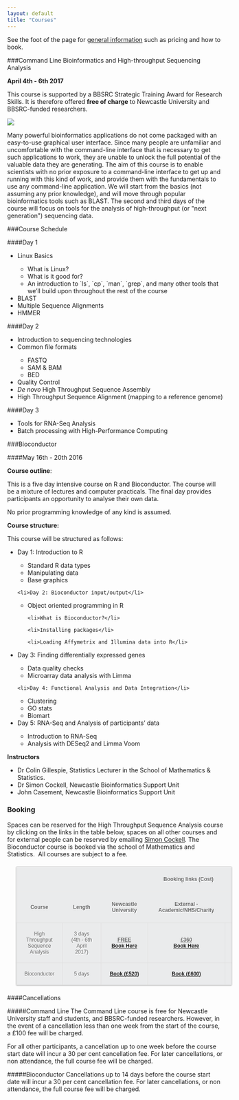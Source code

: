 ```yaml
---
layout: default
title: "Courses"
---
```

See the foot of the page for <a href="#general">general information</a> such as pricing and how to book.

###<a id="cli">Command Line Bioinformatics and High-throughput Sequencing Analysis</a>

**April 4th - 6th 2017**

This course is supported by a BBSRC Strategic Training Award for Research Skills. It is therefore offered **free of charge** to Newcastle University and BBSRC-funded researchers.

<img src="{{ site.baseurl }}/images/STARS.jpg" style="display: block; margin-left: auto; margin-right: auto">


Many powerful bioinformatics applications do not come packaged with an easy-to-use graphical user interface. Since many people are unfamiliar and uncomfortable with the command-line interface that is necessary to get such applications to work, they are unable to unlock the full potential of the valuable data they are generating. The aim of this course is to enable scientists with no prior exposure to a command-line interface to get up and running with this kind of work, and provide them with the fundamentals to use any command-line application. We will start from the basics (not assuming any prior knowledge), and will move through popular bioinformatics tools such as BLAST. The second and third days of the course will focus on tools for the analysis of high-throughput (or "next generation") sequencing data.

###Course Schedule

####Day 1

<ul class="style1">
	<li>Linux Basics</li>
	<ul class="style1" style="list-style-type: circle;">
		<li>What is Linux?</li>
		<li>What is it good for?</li>
		<li>An introduction to `ls`, `cp`, `man`, `grep`, and many other tools that we&#8217;ll build upon throughout the rest of the course</li>
	</ul>
	<li>BLAST</li>
	<li>Multiple Sequence Alignments</li>
	<li>HMMER</li>
</ul>

####Day 2

<ul class="style1">
	<li>Introduction to sequencing technologies</li>
	<li>Common file formats</li>
	<ul class="style1" style="list-style-type: circle;">
		<li>FASTQ</li>
		<li>SAM &amp; BAM</li>
		<li>BED</li>
	</ul>
	<li>Quality Control</li>
	<li><em>De novo</em> High Throughput Sequence Assembly</li>
	<li>High Throughput Sequence Alignment (mapping to a reference genome)</li>
</ul>

####Day 3
<ul class="style1">
	<li>Tools for RNA-Seq Analysis</li>
	<li>Batch processing with High-Performance Computing</li>
</ul>

###<a id="bioc">Bioconductor</a>

####May 16th - 20th 2016

**Course outline**:

This is a five day intensive course on R and Bioconductor. The course will be a mixture of lectures and computer practicals. The final day provides participants an opportunity to analyse their own data.

No prior programming knowledge of any kind is assumed.

**Course structure:**

This course will be structured as follows:

<ul class="style1">
	<li>Day 1: Introduction to R</li>

<ul class="style1" style="list-style-type: circle;">
	<li>Standard R data types</li>
        <li>Manipulating data</li>
        <li>Base graphics</li>
</ul>

	<li>Day 2: Bioconductor input/output</li>

<ul class="style1" style="list-style-type: circle;">
        <li>Object oriented programming in R</li>

	<li>What is Bioconductor?</li>

	<li>Installing packages</li>

	<li>Loading Affymetrix and Illumina data into R</li>

</ul>
	<li>Day 3: Finding differentially expressed genes</li>

<ul class="style1" style="list-style-type: circle;">
        <li>Data quality checks</li>
	<li>Microarray data analysis with Limma</li>
</ul>

	<li>Day 4: Functional Analysis and Data Integration</li>
<ul class="style1" style="list-style-type: circle;">
	<li>Clustering</li>
	<li>GO stats</li>
	<li>Biomart</li>


</ul>
       <li>Day 5: RNA-Seq and Analysis of participants&#8217; data</li>
<ul class="style1" style="list-style-type: circle;">
	<li>Introduction to RNA-Seq</li>
	<li>Analysis with DESeq2 and Limma Voom</li>

</ul>
</ul>


**Instructors**

<ul class="style1">
	<li>Dr Colin Gillespie, Statistics Lecturer in the School of Mathematics &amp; Statistics.</li>
	<li>Dr Simon Cockell, Newcastle Bioinformatics Support Unit</li>
	<li>John Casement, Newcastle Bioinformatics Support Unit</li>
</ul>

<!--a title="Book on-line" href="http://www.ncl.ac.uk/maths/rcourse/#registration">Book your place here.</a-->


<a id='general'></a>
<h3>Booking</h3>
Spaces can be reserved for the High Throughput Sequence Analysis course by clicking on the links in the table below, spaces on all other courses and for external people can be reserved by emailing <a href="mailto:simon.cockell@ncl.ac.uk">Simon Cockell</a>. The Bioconductor course is booked via the school of Mathematics and Statistics.  All courses are subject to a fee.

<table style="font-family: Arial, Helvetica, sans-serif; color: #666; font-size: 12px; text-shadow: 1px 1px 0px #fff; background: #eaebec; margin: 20px; border: #ccc 1px solid; -moz-border-radius: 3px; -webkit-border-radius: 3px; border-radius: 3px; -moz-box-shadow: 0 1px 2px #d1d1d1; -webkit-box-shadow: 0 1px 2px #d1d1d1; box-shadow: 0 1px 2px #d1d1d1;">
<tbody>
<tr>
<th style="padding: 21px 25px 22px 25px; border-top: 1px solid #fafafa; border-bottom: 1px solid #ebebeb; background: -moz-linear-gradient(top,  #ededed,  #ebebeb);" colspan="2"></th>
<th style="padding: 21px 25px 22px 25px; border-top: 1px solid #fafafa; border-bottom: 1px solid #ebebeb; background: -moz-linear-gradient(top,  #ededed,  #ebebeb);" colspan="3">Booking links (Cost)</th>
</tr>
<tr>
<th style="padding: 21px 25px 22px 25px; border-top: 1px solid #fafafa; border-bottom: 1px solid #e0e0e0; background: -moz-linear-gradient(top,  #ededed,  #ebebeb);">Course</th>
<th style="padding: 21px 25px 22px 25px; border-top: 1px solid #fafafa; border-bottom: 1px solid #e0e0e0; background: -moz-linear-gradient(top,  #ededed,  #ebebeb);">Length</th>
<th style="padding: 21px 25px 22px 25px; border-top: 1px solid #fafafa; border-bottom: 1px solid #e0e0e0; background: -moz-linear-gradient(top,  #ededed,  #ebebeb);">Newcastle University</th>
<th style="padding: 21px 25px 22px 25px; border-top: 1px solid #fafafa; border-bottom: 1px solid #e0e0e0; background: -moz-linear-gradient(top,  #ededed,  #ebebeb);">External - Academic/NHS/Charity</th>
<th style="padding: 21px 25px 22px 25px; border-top: 1px solid #fafafa; border-bottom: 1px solid #e0e0e0; background: -moz-linear-gradient(top,  #ededed,  #ebebeb);">External - Commercial</th>
</tr>


<tr style="text-align: center; padding-left: 20px;">
<td style="padding: 18px; border-top: 1px solid #ffffff; border-bottom: 1px solid #e0e0e0; border-left: 1px solid #e0e0e0; background: -moz-linear-gradient(top,  #fbfbfb,  #fafafa);">High Throughput
Sequence Analysis<br/>
</td>
<td style="padding: 18px; border-top: 1px solid #ffffff; border-bottom: 1px solid #e0e0e0; border-left: 1px solid #e0e0e0; background: -moz-linear-gradient(top,  #fbfbfb,  #fafafa);">3 days (4th - 6th April 2017)</td>
<td style="padding: 18px; border-top: 1px solid #ffffff; border-bottom: 1px solid #e0e0e0; border-left: 1px solid #e0e0e0; background: -moz-linear-gradient(top,  #fbfbfb,  #fafafa);"><span style="text-decoration: underline;"><strong>FREE<br/><a href='http://forms.ncl.ac.uk/view.php?id=11644'>Book Here</a></strong></span></td>
<td style="padding: 18px; border-top: 1px solid #ffffff; border-bottom: 1px solid #e0e0e0; border-left: 1px solid #e0e0e0; background: -moz-linear-gradient(top,  #fbfbfb,  #fafafa);"><span style="text-decoration: underline;"><strong>£360<br/><a href='http://forms.ncl.ac.uk/view.php?id=11644'>Book Here</a></strong></span></td>
<td style="padding: 18px; border-top: 1px solid #ffffff; border-bottom: 1px solid #e0e0e0; border-left: 1px solid #e0e0e0; background: -moz-linear-gradient(top,  #fbfbfb,  #fafafa);"><span style="text-decoration: underline;"><strong>£450<br/><a href='http://forms.ncl.ac.uk/view.php?id=11644'>Book Here</a></strong></span></td>
</tr>

<tr style="text-align: center; padding-left: 20px;">
<td style="padding: 18px; border-top: 1px solid #ffffff; border-bottom: 1px solid #e0e0e0; border-left: 1px solid #e0e0e0; background: -moz-linear-gradient(top,  #fbfbfb,  #fafafa);">Bioconductor</td>
<td style="padding: 18px; border-top: 1px solid #ffffff; border-bottom: 1px solid #e0e0e0; border-left: 1px solid #e0e0e0; background: -moz-linear-gradient(top,  #fbfbfb,  #fafafa);">5 days</td>
<td style="padding: 18px; border-top: 1px solid #ffffff; border-bottom: 1px solid #e0e0e0; border-left: 1px solid #e0e0e0; background: -moz-linear-gradient(top,  #fbfbfb,  #fafafa);">
	<span style="text-decoration: underline;"><strong><a title="Book on-line" href="http://www.ncl.ac.uk/maths/rcourse/#registration">Book (£520)</a></strong></span>
</td>
<td style="padding: 18px; border-top: 1px solid #ffffff; border-bottom: 1px solid #e0e0e0; border-left: 1px solid #e0e0e0; background: -moz-linear-gradient(top,  #fbfbfb,  #fafafa);">
	<span style="text-decoration: underline;"><strong><a title="Book on-line" href="http://www.ncl.ac.uk/maths/rcourse/#registration">Book (£600)</a></strong></span>
</td>
<td style="padding: 18px; border-top: 1px solid #ffffff; border-bottom: 1px solid #e0e0e0; border-left: 1px solid #e0e0e0; background: -moz-linear-gradient(top,  #fbfbfb,  #fafafa);">
	<span style="text-decoration: underline;"><strong><a title="Book on-line" href="http://www.ncl.ac.uk/maths/rcourse/#registration">Book (£800)</a></strong></span>
</td>
</tr>

</tbody>
</table>

####Cancellations

#####Command Line
The Command Line course is free for Newcastle University staff and students, and BBSRC-funded researchers. However, in the event of a cancellation less than one week from the start of the course, a £100 fee will be charged.

For all other participants, a cancellation up to one week before the course start date will incur a 30 per cent cancellation fee. For later cancellations, or non attendance, the full course fee will be charged.

#####Bioconductor
Cancellations up to 14 days before the course start date will incur a 30 per cent cancellation fee. For later cancellations, or non attendance, the full course fee will be charged.
